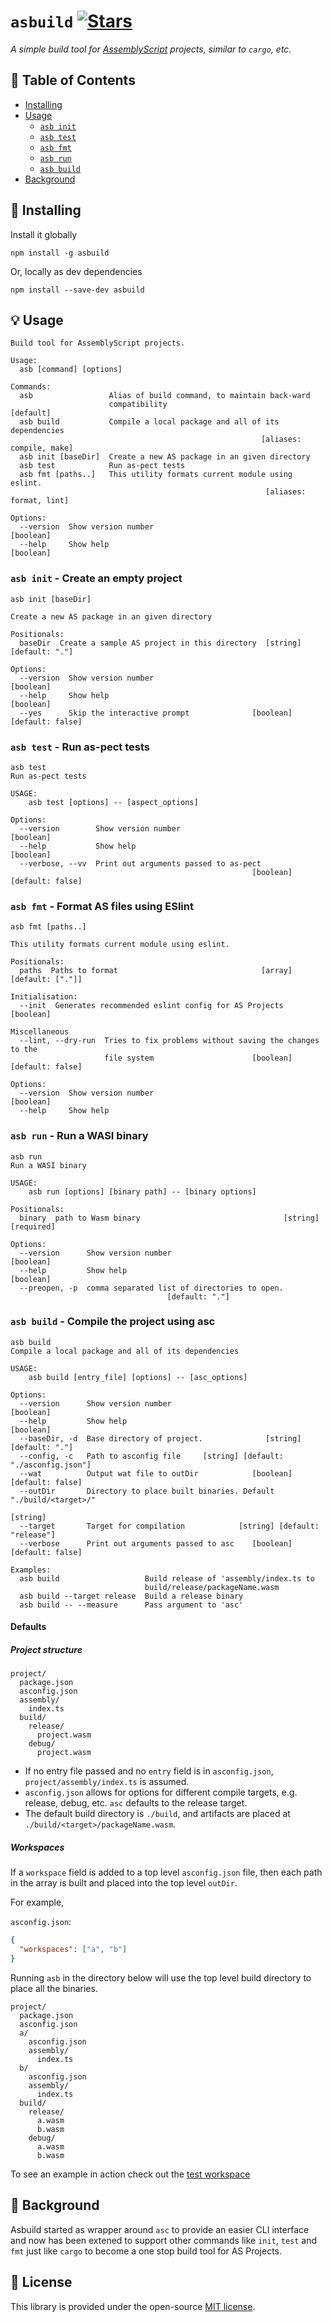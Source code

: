 # `asbuild` [![Stars](https://img.shields.io/github/stars/AssemblyScript/asbuild.svg?style=social&maxAge=3600&label=Star)](https://github.com/AssemblyScript/asbuild/stargazers)
*A simple build tool for [AssemblyScript](https://assemblyscript.org) projects, similar to `cargo`, etc.*

## 🚩 Table of Contents

- [Installing](#-installing)
- [Usage](#-usage)
  - [`asb init`](#asb-init---create-an-empty-project)
  - [`asb test`](#asb-test---run-as-pect-tests)
  - [`asb fmt`](#asb-fmt---format-as-files-using-eslint)
  - [`asb run`](#asb-run---run-a-wasi-binary)
  - [`asb build`](#asb-build---compile-the-project-using-asc)
- [Background](#-background)

## 🔧 Installing

Install it globally
```
npm install -g asbuild
```

Or, locally as dev dependencies

```
npm install --save-dev asbuild
```

## 💡 Usage 
```
Build tool for AssemblyScript projects.

Usage:
  asb [command] [options]

Commands:
  asb                 Alias of build command, to maintain back-ward
                      compatibility                                    [default]
  asb build           Compile a local package and all of its dependencies
                                                        [aliases: compile, make]
  asb init [baseDir]  Create a new AS package in an given directory
  asb test            Run as-pect tests
  asb fmt [paths..]   This utility formats current module using eslint.
                                                         [aliases: format, lint]

Options:
  --version  Show version number                                       [boolean]
  --help     Show help                                                 [boolean]
```

### `asb init` - Create an empty project
```
asb init [baseDir]

Create a new AS package in an given directory

Positionals:
  baseDir  Create a sample AS project in this directory  [string] [default: "."]

Options:
  --version  Show version number                                       [boolean]
  --help     Show help                                                 [boolean]
  --yes      Skip the interactive prompt              [boolean] [default: false]
```

### `asb test` - Run as-pect tests
```
asb test
Run as-pect tests

USAGE:
    asb test [options] -- [aspect_options]

Options:
  --version        Show version number                                 [boolean]
  --help           Show help                                           [boolean]
  --verbose, --vv  Print out arguments passed to as-pect
                                                      [boolean] [default: false]
```

### `asb fmt` - Format AS files using ESlint
```
asb fmt [paths..]

This utility formats current module using eslint.

Positionals:
  paths  Paths to format                                [array] [default: ["."]]

Initialisation:
  --init  Generates recommended eslint config for AS Projects          [boolean]

Miscellaneous
  --lint, --dry-run  Tries to fix problems without saving the changes to the
                     file system                      [boolean] [default: false]

Options:
  --version  Show version number                                       [boolean]
  --help     Show help 
```

### `asb run` - Run a WASI binary
```
asb run
Run a WASI binary

USAGE:
    asb run [options] [binary path] -- [binary options]

Positionals:
  binary  path to Wasm binary                                [string] [required]

Options:
  --version      Show version number                                   [boolean]
  --help         Show help                                             [boolean]
  --preopen, -p  comma separated list of directories to open.
                                   [default: "."]
```

### `asb build` - Compile the project using asc
```
asb build
Compile a local package and all of its dependencies

USAGE:
    asb build [entry_file] [options] -- [asc_options]

Options:
  --version      Show version number                                   [boolean]
  --help         Show help                                             [boolean]
  --baseDir, -d  Base directory of project.              [string] [default: "."]
  --config, -c   Path to asconfig file     [string] [default: "./asconfig.json"]
  --wat          Output wat file to outDir            [boolean] [default: false]
  --outDir       Directory to place built binaries. Default "./build/<target>/"
                                                                        [string]
  --target       Target for compilation            [string] [default: "release"]
  --verbose      Print out arguments passed to asc    [boolean] [default: false]

Examples:
  asb build                   Build release of 'assembly/index.ts to
                              build/release/packageName.wasm
  asb build --target release  Build a release binary
  asb build -- --measure      Pass argument to 'asc'
```

#### Defaults

##### Project structure

```
project/
  package.json   
  asconfig.json
  assembly/
    index.ts
  build/
    release/
      project.wasm
    debug/
      project.wasm
```
 - If no entry file passed and no `entry` field is in `asconfig.json`, `project/assembly/index.ts` is assumed.
 - `asconfig.json` allows for options for different compile targets, e.g. release, debug, etc.  `asc` defaults to the release target.
 - The default build directory is `./build`, and artifacts are placed at `./build/<target>/packageName.wasm`.

##### Workspaces

If a `workspace` field is added to a top level `asconfig.json` file, then each path in the array is built and placed into the top level `outDir`.

For example,

`asconfig.json`:
```json
{
  "workspaces": ["a", "b"]
}
```

Running `asb` in the directory below will use the top level build directory to place all the binaries.

```
project/
  package.json
  asconfig.json
  a/
    asconfig.json
    assembly/
      index.ts
  b/
    asconfig.json
    assembly/
      index.ts
  build/
    release/
      a.wasm
      b.wasm
    debug/
      a.wasm
      b.wasm
```

To see an example in action check out the [test workspace](./tests/build_test)




## 📖 Background

Asbuild started as wrapper around `asc` to provide an easier CLI interface and now has been extened to support other commands
like `init`, `test` and `fmt` just like `cargo` to become a one stop build tool for AS Projects. 

## 📜 License

This library is provided under the open-source
[MIT license](https://choosealicense.com/licenses/mit/).
